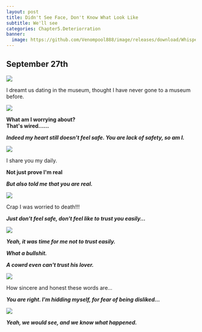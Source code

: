 ```yaml
---
layout: post
title: Didn't See Face, Don't Know What Look Like
subtitle: We'll see
categories: Chapter5.Deteriorration
banner:
  image: https://github.com/Venompool888/image/releases/download/Whisper/1697200413616.jpeg
---
```

  
## September 27th
  
![](https://github.com/Venompool888/image/releases/download/Whisper/Screenshot_20231015_111429.jpg)  
  
I dreamt us dating in the museum, thought I have never gone to a museum before.  
  
![](https://github.com/Venompool888/image/releases/download/Whisper/Screenshot_20231015_112524.jpg)  
  
**What am I worrying about?**  
**That's wired......**  
  
***Indeed my heart still doesn't feel safe. You are lack of safety, so am I.***  
  
![](https://github.com/Venompool888/image/releases/download/Whisper/Screenshot_20231015_112759.jpg)  
  
I share you my daily.  
  
**Not just prove I'm real**  
  
***But also told me that you are real.***  
  
![](https://github.com/Venompool888/image/releases/download/Whisper/Screenshot_20231015_113543.jpg)  
  
Crap I was worried to death!!!  
  
***Just don't feel safe, don't feel like to trust you easily...***  
  
![](https://github.com/Venompool888/image/releases/download/Whisper/Screenshot_20231015_113935.jpg)  
  
***Yeah, it was time for me not to trust easily.***  
  
***What a bullshit.***   
   
***A cowrd even can't trust his lover.***  
  
![](https://github.com/Venompool888/image/releases/download/Whisper/Screenshot_20231015_114202.jpg)  
  
How sincere and honest these words are...  
  
***You are right. I'm hidding myself, for fear of being disliked...***  
  
![](https://github.com/Venompool888/image/releases/download/Whisper/Screenshot_20231015_114253.jpg)  
  
***Yeah, we would see, and we know what happened.***